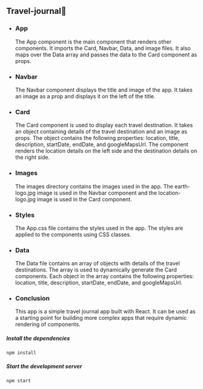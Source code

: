 ## Travel-journal:red_car:
* ### App
    The App component is the main component that renders other components. It imports the Card, Navbar, Data, and image files. It also maps over the Data array and passes the data to the Card component as props.

* ### Navbar
    The Navbar component displays the title and image of the app. It takes an image as a prop and displays it on the left of the title.

* ### Card
    The Card component is used to display each travel destination. It takes an object containing details of the travel destination and an image as props. The object contains the following properties: location, title, description, startDate, endDate, and googleMapsUrl. The component renders the location details on the left side and the destination details on the right side.

* ### Images
    The images directory contains the images used in the app. The earth-logo.jpg image is used in the Navbar component and the location-logo.jpg image is used in the Card component.

* ### Styles
    The App.css file contains the styles used in the app. The styles are applied to the components using CSS classes.

* ### Data
    The Data file contains an array of objects with details of the travel destinations. The array is used to dynamically generate the Card components. Each object in the array contains the following properties: location, title, description, startDate, endDate, and googleMapsUrl.

* ### Conclusion
    This app is a simple travel journal app built with React. It can be used as a starting point for building more complex apps that require dynamic rendering of components.


##### Install the dependencies 
```
npm install

```

##### Start the development server
```
npm start

```